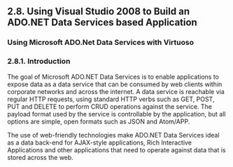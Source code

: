<div id="installusado" class="section">

<div class="titlepage">

<div>

<div>

## 2.8. Using Visual Studio 2008 to Build an ADO.NET Data Services based Application

</div>

</div>

</div>

### Using Microsoft ADO.Net Data Services with Virtuoso

<div id="installusadointro" class="section">

<div class="titlepage">

<div>

<div>

### 2.8.1. Introduction

</div>

</div>

</div>

The goal of Microsoft ADO.NET Data Services is to enable applications to
expose data as a data service that can be consumed by web clients within
corporate networks and across the internet. A data service is reachable
via regular HTTP requests, using standard HTTP verbs such as GET, POST,
PUT and DELETE to perform CRUD operations against the service. The
payload format used by the service is controllable by the application,
but all options are simple, open formats such as JSON and Atom/APP.

The use of web-friendly technologies make ADO.NET Data Services ideal as
a data back-end for AJAX-style applications, Rich Interactive
Applications and other applications that need to operate against data
that is stored across the web.

</div>

</div>

